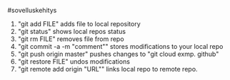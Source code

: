 #sovelluskehitys
1. "git add FILE" adds file to local repository
2. "git status" shows local repos status
2. "git rm FILE" removes file from repo
3. "git commit -a -m "comment"" stores modifications to your local repo
4. "git push origin master" pushes changes to "git cloud exmp. github"
5. "git restore FILE"  undos modifications
6. "git remote add origin "URL"" links local repo to remote repo.